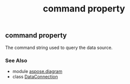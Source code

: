 ﻿---
title: command property
second_title: Aspose.Diagram for Python via .NET API References
description: 
type: docs
weight: 40
url: /python-net/aspose.diagram/dataconnection/command/
is_root: false
---

## command property


The command string used to query the data source.

### See Also
* module [aspose.diagram](../../)
* class [DataConnection](/diagram/python-net/aspose.diagram/dataconnection)
